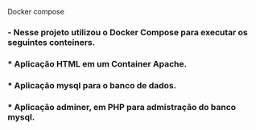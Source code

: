 Docker compose

### - Nesse projeto utilizou o Docker Compose para executar os seguintes conteiners. 
### * Aplicação HTML em um Container Apache.
### * Aplicação mysql para o banco de dados.
### * Aplicação adminer, em PHP para admistração do banco mysql. 
